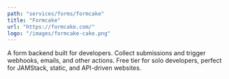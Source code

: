 ```yaml
---
path: "services/forms/formcake"
title: "Formcake"
url: "https://formcake.com/"
logo: "/images/formcake-cake.png"
---
```


A form backend built for developers. Collect submissions and trigger webhooks, emails, and other actions. Free tier for solo developers, perfect for JAMStack, static, and API-driven websites.